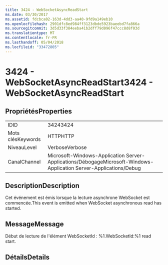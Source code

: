 ```yaml
---
title: 3424 - WebSocketAsyncReadStart
ms.date: 03/30/2017
ms.assetid: fdcbca02-163d-4dd3-aa40-9fd9a149eb10
ms.openlocfilehash: 2901dfc8ed984ff3123dbde5923baeebd7fa866a
ms.sourcegitcommit: 3d5d33f384eeba41b2dff79d096f47ccc8d8f03d
ms.translationtype: MT
ms.contentlocale: fr-FR
ms.lasthandoff: 05/04/2018
ms.locfileid: "33472805"
---
```

# <a name="3424---websocketasyncreadstart"></a><span data-ttu-id="3250d-102">3424 - WebSocketAsyncReadStart</span><span class="sxs-lookup"><span data-stu-id="3250d-102">3424 - WebSocketAsyncReadStart</span></span>
## <a name="properties"></a><span data-ttu-id="3250d-103">Propriétés</span><span class="sxs-lookup"><span data-stu-id="3250d-103">Properties</span></span>  
  
|||  
|-|-|  
|<span data-ttu-id="3250d-104">ID</span><span class="sxs-lookup"><span data-stu-id="3250d-104">ID</span></span>|<span data-ttu-id="3250d-105">3424</span><span class="sxs-lookup"><span data-stu-id="3250d-105">3424</span></span>|  
|<span data-ttu-id="3250d-106">Mots clés</span><span class="sxs-lookup"><span data-stu-id="3250d-106">Keywords</span></span>|<span data-ttu-id="3250d-107">HTTP</span><span class="sxs-lookup"><span data-stu-id="3250d-107">HTTP</span></span>|  
|<span data-ttu-id="3250d-108">Niveau</span><span class="sxs-lookup"><span data-stu-id="3250d-108">Level</span></span>|<span data-ttu-id="3250d-109">Verbose</span><span class="sxs-lookup"><span data-stu-id="3250d-109">Verbose</span></span>|  
|<span data-ttu-id="3250d-110">Canal</span><span class="sxs-lookup"><span data-stu-id="3250d-110">Channel</span></span>|<span data-ttu-id="3250d-111">Microsoft-Windows-Application Server-Applications/Débogage</span><span class="sxs-lookup"><span data-stu-id="3250d-111">Microsoft-Windows-Application Server-Applications/Debug</span></span>|  
  
## <a name="description"></a><span data-ttu-id="3250d-112">Description</span><span class="sxs-lookup"><span data-stu-id="3250d-112">Description</span></span>  
 <span data-ttu-id="3250d-113">Cet événement est émis lorsque la lecture asynchrone WebSocket est commencée.</span><span class="sxs-lookup"><span data-stu-id="3250d-113">This event is emitted when WebSocket asynchronous read has started.</span></span>  
  
## <a name="message"></a><span data-ttu-id="3250d-114">Message</span><span class="sxs-lookup"><span data-stu-id="3250d-114">Message</span></span>  
 <span data-ttu-id="3250d-115">Début de lecture de l'élément WebSocketId : %1.</span><span class="sxs-lookup"><span data-stu-id="3250d-115">WebSocketId:%1 read start.</span></span>  
  
## <a name="details"></a><span data-ttu-id="3250d-116">Détails</span><span class="sxs-lookup"><span data-stu-id="3250d-116">Details</span></span>
